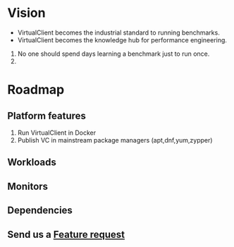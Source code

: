﻿---
id: vision
sidebar_position: 10
---

# Vision
- VirtualClient becomes the industrial standard to running benchmarks.
- VirtualClient becomes the knowledge hub for performance engineering.

1. No one should spend days learning a benchmark just to run once.
2. 

# Roadmap

## Platform features
1. Run VirtualClient in Docker
2. Publish VC in mainstream package managers (apt,dnf,yum,zypper)


## Workloads

## Monitors

## Dependencies

## Send us a [Feature request](https://github.com/microsoft/VirtualClient/issues/new?assignees=&labels=&template=feature_request.md&title=)

